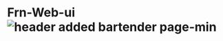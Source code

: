 # Frn-Web-ui ![header added bartender page-min](https://github.com/sharan2702/Frn-Web-ui/assets/133088748/389110f4-20b4-4c75-ac5e-372cf07d21e8)
